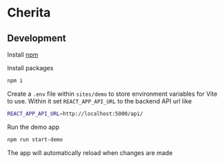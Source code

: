 # Cherita

## Development

Install [npm](https://docs.npmjs.com/downloading-and-installing-node-js-and-npm)

Install packages

```sh
npm i
```

Create a ``.env`` file within ``sites/demo`` to store environment variables for Vite to use. Within it set ``REACT_APP_API_URL`` to the backend API url like

```sh
REACT_APP_API_URL=http://localhost:5000/api/
```

Run the demo app

```sh
npm run start-demo
```

The app will automatically reload when changes are made
